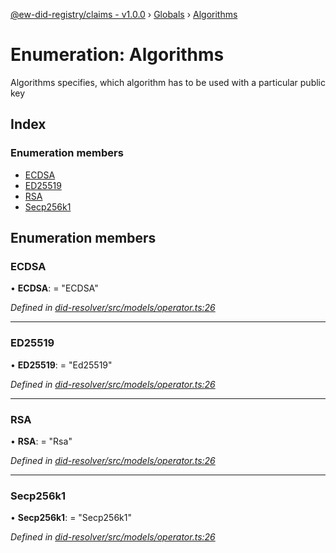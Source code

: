 [@ew-did-registry/claims - v1.0.0](../README.md) › [Globals](../globals.md) › [Algorithms](algorithms.md)

# Enumeration: Algorithms

Algorithms specifies, which algorithm has to be used with a particular public key

## Index

### Enumeration members

* [ECDSA](algorithms.md#ecdsa)
* [ED25519](algorithms.md#ed25519)
* [RSA](algorithms.md#rsa)
* [Secp256k1](algorithms.md#secp256k1)

## Enumeration members

###  ECDSA

• **ECDSA**: = "ECDSA"

*Defined in [did-resolver/src/models/operator.ts:26](https://github.com/energywebfoundation/ew-did-registry/blob/bf1f4a6/packages/did-resolver/src/models/operator.ts#L26)*

___

###  ED25519

• **ED25519**: = "Ed25519"

*Defined in [did-resolver/src/models/operator.ts:26](https://github.com/energywebfoundation/ew-did-registry/blob/bf1f4a6/packages/did-resolver/src/models/operator.ts#L26)*

___

###  RSA

• **RSA**: = "Rsa"

*Defined in [did-resolver/src/models/operator.ts:26](https://github.com/energywebfoundation/ew-did-registry/blob/bf1f4a6/packages/did-resolver/src/models/operator.ts#L26)*

___

###  Secp256k1

• **Secp256k1**: = "Secp256k1"

*Defined in [did-resolver/src/models/operator.ts:26](https://github.com/energywebfoundation/ew-did-registry/blob/bf1f4a6/packages/did-resolver/src/models/operator.ts#L26)*
